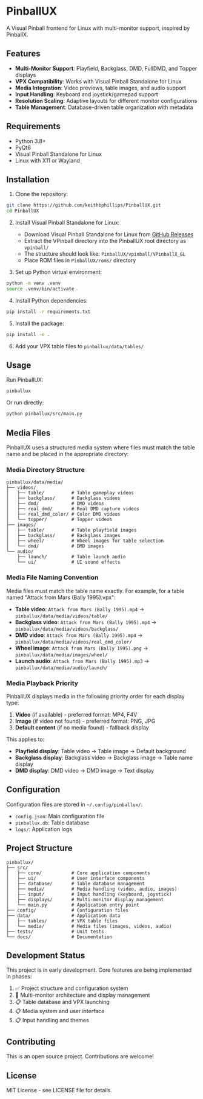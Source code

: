 # PinballUX

A Visual Pinball frontend for Linux with multi-monitor support, inspired by PinballX.

## Features

- **Multi-Monitor Support**: Playfield, Backglass, DMD, FullDMD, and Topper displays
- **VPX Compatibility**: Works with Visual Pinball Standalone for Linux
- **Media Integration**: Video previews, table images, and audio support
- **Input Handling**: Keyboard and joystick/gamepad support
- **Resolution Scaling**: Adaptive layouts for different monitor configurations
- **Table Management**: Database-driven table organization with metadata

## Requirements

- Python 3.8+
- PyQt6
- Visual Pinball Standalone for Linux
- Linux with X11 or Wayland

## Installation

1. Clone the repository:
```bash
git clone https://github.com/keithbphillips/PinballUX.git
cd PinballUX
```

2. Install Visual Pinball Standalone for Linux:
   - Download Visual Pinball Standalone for Linux from [GitHub Releases](https://github.com/vpinball/vpinball/releases)
   - Extract the VPinball directory into the PinballUX root directory as `vpinball/`
   - The structure should look like: `PinballUX/vpinball/VPinballX_GL`
   - Place ROM files in `PinballUX/roms/` directory

3. Set up Python virtual environment:
```bash
python -m venv .venv
source .venv/bin/activate
```

4. Install Python dependencies:
```bash
pip install -r requirements.txt
```

5. Install the package:
```bash
pip install -e .
```

6. Add your VPX table files to `pinballux/data/tables/`

## Usage

Run PinballUX:
```bash
pinballux
```

Or run directly:
```bash
python pinballux/src/main.py
```

## Media Files

PinballUX uses a structured media system where files must match the table name and be placed in the appropriate directory:

### Media Directory Structure

```
pinballux/data/media/
├── videos/
│   ├── table/          # Table gameplay videos
│   ├── backglass/      # Backglass videos
│   ├── dmd/            # DMD videos
│   ├── real_dmd/       # Real DMD capture videos
│   ├── real_dmd_color/ # Color DMD videos
│   └── topper/         # Topper videos
├── images/
│   ├── table/          # Table playfield images
│   ├── backglass/      # Backglass images
│   ├── wheel/          # Wheel images for table selection
│   └── dmd/            # DMD images
└── audio/
    ├── launch/         # Table launch audio
    └── ui/             # UI sound effects
```

### Media File Naming Convention

Media files must match the table name exactly. For example, for a table named "Attack from Mars (Bally 1995).vpx":

- **Table video**: `Attack from Mars (Bally 1995).mp4` → `pinballux/data/media/videos/table/`
- **Backglass video**: `Attack from Mars (Bally 1995).mp4` → `pinballux/data/media/videos/backglass/`
- **DMD video**: `Attack from Mars (Bally 1995).mp4` → `pinballux/data/media/videos/real_dmd_color/`
- **Wheel image**: `Attack from Mars (Bally 1995).png` → `pinballux/data/media/images/wheel/`
- **Launch audio**: `Attack from Mars (Bally 1995).mp3` → `pinballux/data/media/audio/launch/`

### Media Playback Priority

PinballUX displays media in the following priority order for each display type:

1. **Video** (if available) - preferred format: MP4, F4V
2. **Image** (if video not found) - preferred format: PNG, JPG
3. **Default content** (if no media found) - fallback display

This applies to:
- **Playfield display**: Table video → Table image → Default background
- **Backglass display**: Backglass video → Backglass image → Table name display
- **DMD display**: DMD video → DMD image → Text display

## Configuration

Configuration files are stored in `~/.config/pinballux/`:
- `config.json`: Main configuration file
- `pinballux.db`: Table database
- `logs/`: Application logs

## Project Structure

```
pinballux/
├── src/
│   ├── core/           # Core application components
│   ├── ui/             # User interface components
│   ├── database/       # Table database management
│   ├── media/          # Media handling (video, audio, images)
│   ├── input/          # Input handling (keyboard, joystick)
│   ├── displays/       # Multi-monitor display management
│   └── main.py         # Application entry point
├── config/             # Configuration files
├── data/               # Application data
│   ├── tables/         # VPX table files
│   └── media/          # Media files (images, videos, audio)
├── tests/              # Unit tests
└── docs/               # Documentation
```

## Development Status

This project is in early development. Core features are being implemented in phases:

1. ✅ Project structure and configuration system
2. 🚧 Multi-monitor architecture and display management
3. 📋 Table database and VPX launching
4. 📋 Media system and user interface
5. 📋 Input handling and themes

## Contributing

This is an open source project. Contributions are welcome!

## License

MIT License - see LICENSE file for details.